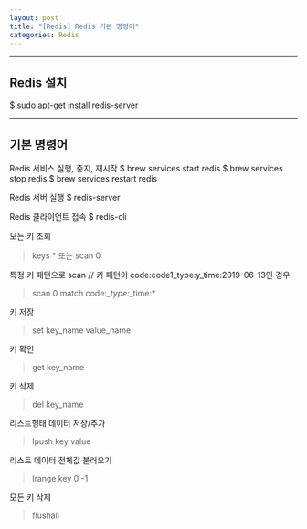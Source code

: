 ```yaml
---
layout: post
title: "[Redis] Redis 기본 명령어"
categories: Redis
---
```


---
Redis 설치
------------
$ sudo apt-get install redis-server

---
기본 명령어
------------
Redis 서비스 실행, 중지, 재시작
$ brew services start redis
$ brew services stop redis
$ brew services restart redis

Redis 서버 실행
$ redis-server

Redis 클라이언트 접속
$ redis-cli

모든 키 조회
> keys *
또는
> scan 0

특정 키 패턴으로 scan
// 키 패턴이 code:code1_type:y_time:2019-06-13인 경우
> scan 0 match code:*_type:*_time:*

키 저장
> set key_name value_name

키 확인
> get key_name

키 삭제
> del key_name

리스트형태 데이터 저장/추가
> lpush key value

리스트 데이터 전체값 불러오기
> lrange key 0 -1

모든 키 삭제
> flushall